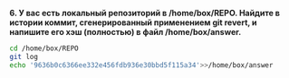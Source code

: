 **6. У вас есть локальный репозиторий  в /home/box/REPO. Найдите  в истории коммит, сгенерированный применением git revert, и напишите его хэш (полностью) в файл /home/box/answer.**

```bash
cd /home/box/REPO
git log
echo '9636b0c6366ee332e456fdb936e30bbd5f115a34'>>/home/box/answer
```
